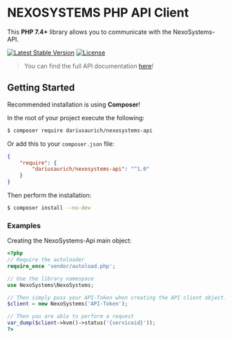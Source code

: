NEXOSYSTEMS PHP API Client
=======================
This **PHP 7.4+** library allows you to communicate with the NexoSystems-API.

[![Latest Stable Version](http://poser.pugx.org/dariusaurich/nexosystems-api/v)](https://packagist.org/packages/dariusaurich/nexosystems-api)
[![License](http://poser.pugx.org/bastianleicht/hosterapi-php/license)](https://packagist.org/packages/dariusaurich/nexosystems-api)

> You can find the full API documentation [here](https://docs.nexo.systems/)!

## Getting Started

Recommended installation is using **Composer**!

In the root of your project execute the following:
```sh
$ composer require dariusaurich/nexosystems-api
```

Or add this to your `composer.json` file:
```json
{
    "require": {
        "dariusaurich/nexosystems-api": "^1.0"
    }
}
```

Then perform the installation:
```sh
$ composer install --no-dev
```

### Examples

Creating the NexoSystems-Api main object:
```php
<?php
// Require the autoloader
require_once 'vendor/autoload.php';

// Use the library namespace
use NexoSystems\NexoSystems;

// Then simply pass your API-Token when creating the API client object.
$client = new NexoSystems('API-Token');

// Then you are able to perform a request
var_dump($client->kvm()->status('{serviceid}'));
?>
```